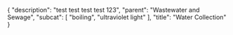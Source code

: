 {
   "description": "test test test test 123",
   "parent": "Wastewater and Sewage",
   "subcat": [
      "boiling",
      "ultraviolet light"
   ],
   "title": "Water Collection"
}
